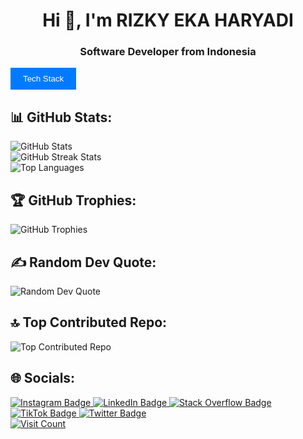 <!DOCTYPE html>
<html>
<head>
  <title>RIZKY EKA HARYADI's Portfolio</title>
  <style>
    /* Tambahkan sedikit gaya untuk membuat tampilan lebih baik */
    button {
      background-color: #007BFF;
      color: #fff;
      padding: 10px 20px;
      border: none;
      cursor: pointer;
    }
    
    ul {
      list-style-type: none;
      padding: 0;
    }
    
    ul li {
      margin-bottom: 5px;
    }
    
    ul ul {
      padding-left: 20px;
    }
  </style>
</head>
<body>
  <h1 align="center">Hi 👋, I'm RIZKY EKA HARYADI</h1>
  <h3 align="center">Software Developer from Indonesia</h3>

  <!-- Tambahkan tombol dropdown -->
  <button onclick="toggleTechStack()">Tech Stack</button>

  <!-- Tambahkan daftar Tech Stack ke dalam div yang dapat di-toggle -->
  <div id="techStackList" style="display: none;">
    <ul>
      <!-- Daftar Tech Stack -->
    </ul>
  </div>

  <!-- Tambahkan bagian GitHub Stats -->
  <h2>📊 GitHub Stats:</h2>
  <img src="https://github-readme-stats.vercel.app/api?username=Rizky28eka&theme=dark&hide_border=false&include_all_commits=true&count_private=true" alt="GitHub Stats">
  <br/>
  <img src="https://github-readme-streak-stats.herokuapp.com/?user=Rizky28eka&theme=dark&hide_border=false" alt="GitHub Streak Stats">
  <br/>
  <img src="https://github-readme-stats.vercel.app/api/top-langs/?username=Rizky28eka&theme=dark&hide_border=false&include_all_commits=true&count_private=true&layout=compact" alt="Top Languages">
  
  <!-- Tambahkan bagian GitHub Trophies -->
  <h2>🏆 GitHub Trophies:</h2>
  <img src="https://github-profile-trophy.vercel.app/?username=Rizky28eka&theme=dark&no-frame=false&no-bg=false&margin-w=4" alt="GitHub Trophies">
  
  <!-- Tambahkan bagian Random Dev Quote -->
  <h2>✍️ Random Dev Quote:</h2>
  <img src="https://quotes-github-readme.vercel.app/api?type=horizontal&theme=dark" alt="Random Dev Quote">
  
  <!-- Tambahkan bagian Top Contributed Repo -->
  <h2>🔝 Top Contributed Repo:</h2>
  <img src="https://github-contributor-stats.vercel.app/api?username=Rizky28eka&limit=5&theme=dark&combine_all_yearly_contributions=true" alt="Top Contributed Repo">

  <!-- Tambahkan bagian Socials -->
  <h2>🌐 Socials:</h2>
  <a href="https://instagram.com/rzkyhryd._">
    <img src="https://img.shields.io/badge/Instagram-%23E4405F.svg?logo=Instagram&logoColor=white" alt="Instagram Badge">
  </a>
  <a href="https://linkedin.com/in/rizky28eka">
    <img src="https://img.shields.io/badge/LinkedIn-%230077B5.svg?logo=linkedin&logoColor=white" alt="LinkedIn Badge">
  </a>
  <a href="https://stackoverflow.com/users/12039478">
    <img src="https://img.shields.io/badge/-Stackoverflow-FE7A16?logo=stack-overflow&logoColor=white" alt="Stack Overflow Badge">
  </a>
  <a href="https://tiktok.com/@iwillyousomuch">
    <img src="https://img.shields.io/badge/TikTok-%23000000.svg?logo=TikTok&logoColor=white" alt="TikTok Badge">
  </a>
  <a href="https://twitter.com/duaribuempaat">
    <img src="https://img.shields.io/badge/Twitter-%231DA1F2.svg?logo=Twitter&logoColor=white" alt="Twitter Badge">
  </a>
  
  <!-- Tambahkan bagian Visit Count -->
  <br/>
  <a href="https://visitcount.itsvg.in">
    <img src="https://visitcount.itsvg.in/api?id=Rizky28eka&icon=1&color=12" alt="Visit Count">
  </a>

  <script>
    // Fungsi untuk menampilkan atau menyembunyikan daftar Tech Stack
    function toggleTechStack() {
      var techStackList = document.getElementById("techStackList");
      if (techStackList.style.display === "none") {
        techStackList.style.display = "block";
      } else {
        techStackList.style.display = "none";
      }
    }
  </script>

</body>
</html>
